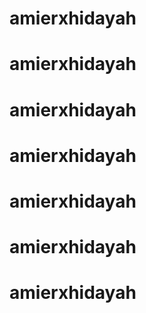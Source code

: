 # amierxhidayah
# amierxhidayah
# amierxhidayah
# amierxhidayah
# amierxhidayah
# amierxhidayah
# amierxhidayah
